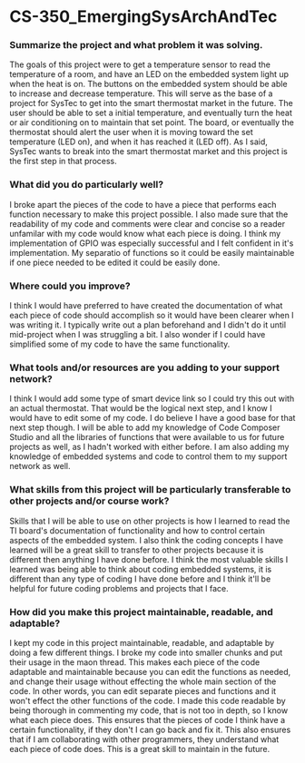 # CS-350_EmergingSysArchAndTec

### Summarize the project and what problem it was solving.
The goals of this project were to get a temperature sensor to read the temperature of a room, and have an LED on the embedded system light up when the heat is on. The buttons on the embedded system should be able to increase and decrease temperature. This will serve as the base of a project for SysTec to get into the smart thermostat market in the future. The user should be able to set a initial temperature, and eventually turn the heat or air conditioning on to maintain that set point. The board, or eventually the thermostat should alert the user when it is moving toward the set temperature (LED on), and when it has reached it (LED off). As I said, SysTec wants to break into the smart thermostat market and this project is the first step in that process.  

### What did you do particularly well?
I broke apart the pieces of the code to have a piece that performs each function necessary to make this project possible. I also made sure that the readability of my code and comments were clear and concise so a reader unfamilar with my code would know what each piece is doing. I think my implementation of GPIO was especially successful and I felt confident in it's implementation. My separatio of functions so it could be easily maintainable if one piece needed to be edited it could be easily done.  

### Where could you improve?
I think I would have preferred to have created the documentation of what each piece of code should accomplish so it would have been clearer when I was writing it. I typically write out a plan beforehand and I didn't do it until mid-project when I was struggling a bit. I also wonder if I could have simplified some of my code to have the same functionality. 

### What tools and/or resources are you adding to your support network?
I think I would add some type of smart device link so I could try this out with an actual thermostat. That would be the logical next step, and I know I would have to edit some of my code. I do believe I have a good base for that next step though. I will be able to add my knowledge of Code Composer Studio and all the libraries of functions that were available to us for future projects as well, as I hadn't worked with either before. I am also adding my knowledge of embedded systems and code to control them to my support network as well. 

### What skills from this project will be particularly transferable to other projects and/or course work?
Skills that I will be able to use on other projects is how I learned to read the TI board's documentation of functionality and how to control certain aspects of the embedded system. I also think the coding concepts I have learned will be a great skill to transfer to other projects because it is different then anything I have done before. I think the most valuable skills I learned was being able to think about coding embedded systems, it is different than any type of coding I have done before and I think it'll be helpful for future coding problems and projects that I face. 

###  How did you make this project maintainable, readable, and adaptable?
I kept my code in this project maintainable, readable, and adaptable by doing a few different things. I broke my code into smaller chunks and put their usage in the maon thread. This makes each piece of the code adaptable and maintainable because you can edit the functions as needed, and change their usage without effecting the whole main section of the code. In other words, you can edit separate pieces and functions and it won't effect the other functions of the code. I made this code readable by being thorough in commenting my code, that is not too in depth, so I know what each piece does. This ensures that the pieces of code I think have a certain functionality, if they don't I can go back and fix it. This also ensures that if I am collaborating with other programmers, they understand what each piece of code does. This is a great skill to maintain in the future. 
